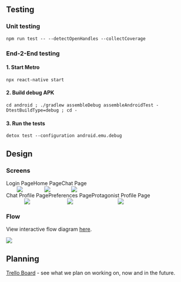 ## Testing
### Unit testing
    npm run test -- --detectOpenHandles --collectCoverage
### End-2-End testing
#### 1. Start Metro
    npx react-native start
#### 2. Build debug APK
    cd android ; ./gradlew assembleDebug assembleAndroidTest -DtestBuildType=debug ; cd -
#### 3. Run the tests
    detox test --configuration android.emu.debug

## Design
### Screens

<div style="display: flex;">
    <div
        width="33%"
        style="display: flex; flex-direction: column; align-items: center;"
    >
        Login Page
        <image src="./design/screens/Login Page.jpg"/>
    </div>
    <div
        width="33%"
        style="display: flex; flex-direction: column; align-items: center;"
    >
        Home Page
        <image src="./design/screens/Home Page.jpg"/>
    </div>
    <div
        width="33%"
        style="display: flex; flex-direction: column; align-items: center;"
    >
        Chat Page
        <image src="./design/screens/Chat Page.jpg"/>
    </div>
</div>
<div style="display: flex;">
    <div
        width="33%"
        style="display: flex; flex-direction: column; align-items: center;"
    >
        Chat Profile Page
        <image src="./design/screens/Chat Profile Page.jpg"/>
    </div>
    <div
        width="33%"
        style="display: flex; flex-direction: column; align-items: center;"
    >
        Preferences Page
        <image src="./design/screens/Preferences Page.jpg"/>
    </div>
    <div
        width="33%"
        style="display: flex; flex-direction: column; align-items: center;"
    >
        Protagonist Profile Page
        <image src="./design/screens/Protagonist Profile Page.jpg"/>
    </div>
</div>

### Flow
View interactive flow diagram [here](https://www.figma.com/file/APEmswGqj6lTPwXp1r9MGe/NAF-FLOW?node-id=0%3A1&t=Vmo1sCxLXLHDaJ8z-1).


<image src="./design/NAF FLOW.jpg"/>

## Planning
[Trello Board](https://trello.com/b/1dFWkADP/naf-immersive-conversational-platform) - see what we plan on working on, now and in the future.